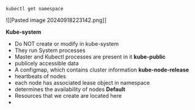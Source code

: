 ```
kubectl get namespace
```

![[Pasted image 20240918223142.png]]

  **Kube-system**
- Do NOT create or modify in kube-system
- They run System processes
- Master and Kubectl processes are present in it
 **kube-public**
- publicely accessible data
- A configmap, which contains cluster information
**kube-node-release**
- heartbeats of nodes
- each node has associated lease object in namespace
- determines the availability of nodes
**Default**
- Resources that we create are located here
- 